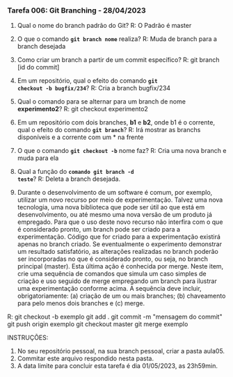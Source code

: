 ### Tarefa 006: Git Branching - 28/04/2023

1. Qual o nome do branch padrão do Git? 
 R: O Padrão é master

2. O que o comando **<code>git branch nome</code>** realiza?
 R: Muda de branch para a branch desejada

3. Como criar um branch a partir de um commit específico?
 R: git branch [id do commit]

4. Em um repositório, qual o efeito do comando **<code>git checkout -b bugfix/234</code>**?
 R: Cria a branch bugfix/234

5. Qual o comando para se alternar para um branch de nome **experimento2**?
 R: git checkout experimento2

6. Em um repositório com dois branches, **b1** e **b2**, onde b1 é o corrente, qual o efeito do comando **<code>git branch</code>**?
 R: Irá mostrar as branchs disponíveis e a corrente com um * na frente

7. O que o comando **<code>git checkout -b</code>** nome faz?
 R: Cria uma nova branch e muda para ela

8. Qual a função do <code>**comando git branch -d teste</code>**?
 R: Deleta a branch desejada.

9. Durante o desenvolvimento de um software é comum, por exemplo, utilizar um novo recurso por meio de experimentação. Talvez uma nova tecnologia, uma nova biblioteca que pode ser útil ao que está em desenvolvimento, ou até mesmo uma nova versão de um produto já empregado. Para que o uso deste novo recurso não interfira com o que é considerado pronto, um branch pode ser criado para a experimentação. Código que for criado para a experimentação existirá apenas no branch criado. Se eventualmente o experimento demonstrar um resultado satisfatório, as alterações realizadas no branch poderão ser incorporadas no que é considerado pronto, ou seja, no branch principal (master). Esta última ação é conhecida por merge. Neste item, crie uma sequência de comandos que simula um caso simples de criação e uso seguido de merge empregando um branch para ilustrar uma experimentação conforme acima. A sequência deve incluir, obrigatoriamente: (a) criação de um ou mais branches; (b) chaveamento para pelo menos dois branches e (c) merge.

 R: git checkout -b exemplo
    git add .
    git commit -m "mensagem do commit"
    git push origin exemplo
    git checkout master
    git merge exemplo


INSTRUÇÕES:

1. No seu repositório pessoal, na sua branch pessoal, criar a pasta aula05.
2. Commitar este arquivo respondido nesta pasta.
3. A data limite para concluir esta tarefa é dia 01/05/2023, as 23h59min.

</DIV/>
